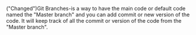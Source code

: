 ("Changed")Git Branches-is a way to have the main code or default code named the "Master branch" and you can add commit or new version of
the code. It will keep track of all the commit or version of the code from the "Master branch".